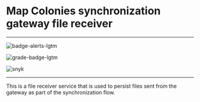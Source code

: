 # Map Colonies synchronization gateway file receiver

----------------------------------

![badge-alerts-lgtm](https://img.shields.io/lgtm/alerts/github/MapColonies/gw-file-receiver?style=for-the-badge)

![grade-badge-lgtm](https://img.shields.io/lgtm/grade/javascript/github/MapColonies/gw-file-receiver?style=for-the-badge)

![snyk](https://img.shields.io/snyk/vulnerabilities/github/MapColonies/gw-file-receiver?style=for-the-badge)

----------------------------------

This is a file receiver service that is used to persist files sent from the gateway as part of the synchronization flow.

